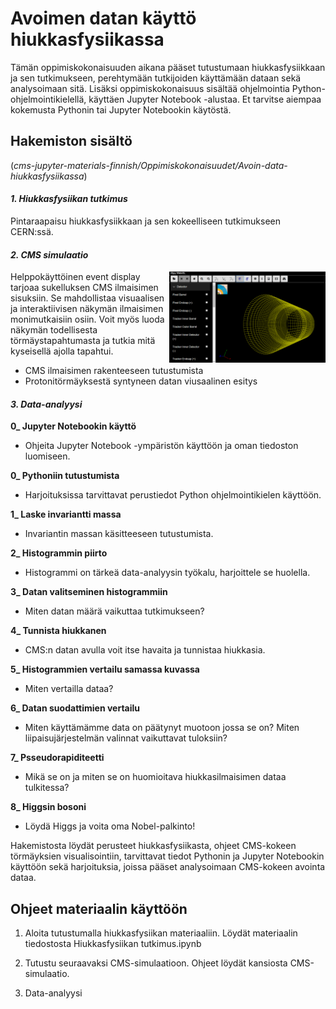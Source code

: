 # Avoimen datan käyttö hiukkasfysiikassa

Tämän oppimiskokonaisuuden aikana pääset tutustumaan hiukkasfysiikkaan ja sen tutkimukseen, perehtymään tutkijoiden käyttämään dataan sekä analysoimaan sitä. Lisäksi oppimiskokonaisuus sisältää ohjelmointia Python-ohjelmointikielellä, käyttäen Jupyter Notebook -alustaa. Et tarvitse aiempaa kokemusta Pythonin tai Jupyter Notebookin käytöstä.

## Hakemiston sisältö
(_cms-jupyter-materials-finnish/Oppimiskokonaisuudet/Avoin-data-hiukkasfysiikassa_)
#### *1. Hiukkasfysiikan tutkimus*
Pintaraapaisu hiukkasfysiikkaan ja sen kokeelliseen tutkimukseen CERN:ssä.
#### *2. CMS simulaatio*
 <img src="https://github.com/cms-opendata-education/cms-jupyter-materials-finnish/blob/master/Kuvat/EventDisplay_aloitus.PNG?raw=true"  align="right" width="250px" title="Event display mahdollistaa autenttisen datan tarkastelun visuaalisessa muodossa.">
 
Helppokäyttöinen event display tarjoaa sukelluksen CMS ilmaisimen sisuksiin. Se mahdollistaa visuaalisen ja interaktiivisen näkymän ilmaisimen monimutkaisiin osiin. Voit myös luoda näkymän todellisesta törmäystapahtumasta ja tutkia mitä kyseisellä ajolla tapahtui.
- CMS ilmaisimen rakenteeseen tutustumista
- Protonitörmäyksestä syntyneen datan viusaalinen esitys

#### *3. Data-analyysi*
**0_  Jupyter Notebookin käyttö**
 - Ohjeita Jupyter Notebook -ympäristön käyttöön ja oman tiedoston luomiseen.
   
**0_  Pythoniin tutustumista**
 - Harjoituksissa tarvittavat perustiedot Python ohjelmointikielen käyttöön.
   
**1_ Laske invariantti massa**
- Invariantin massan käsitteeseen tutustumista.

**2_ Histogrammin piirto**
- Histogrammi on tärkeä data-analyysin työkalu, harjoittele se huolella.

**3_ Datan valitseminen histogrammiin**
- Miten datan määrä vaikuttaa tutkimukseen?

**4_ Tunnista hiukkanen**
- CMS:n datan avulla voit itse havaita ja tunnistaa hiukkasia.

**5_ Histogrammien vertailu samassa kuvassa**
- Miten vertailla dataa?

**6_ Datan suodattimien vertailu**
- Miten käyttämämme data on päätynyt muotoon jossa se on? Miten liipaisujärjestelmän valinnat vaikuttavat tuloksiin?

**7_ Psseudorapiditeetti**
- Mikä se on ja miten se on huomioitava hiukkasilmaisimen dataa tulkitessa?

**8_ Higgsin bosoni**
- Löydä Higgs ja voita oma Nobel-palkinto!

Hakemistosta löydät perusteet hiukkasfysiikasta, ohjeet CMS-kokeen törmäyksien visualisointiin, tarvittavat tiedot Pythonin ja Jupyter Notebookin käyttöön sekä harjoituksia, joissa pääset analysoimaan CMS-kokeen avointa dataa.

## Ohjeet materiaalin käyttöön

1. Aloita tutustumalla hiukkasfysiikan materiaaliin. Löydät materiaalin tiedostosta Hiukkasfysiikan tutkimus.ipynb

2. Tutustu seuraavaksi CMS-simulaatioon. Ohjeet löydät kansiosta CMS-simulaatio.

3. Data-analyysi
